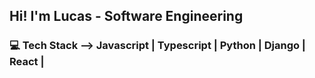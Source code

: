 <h2> Hi! I'm Lucas - Software Engineering </h2>

<h3> 💻 Tech Stack --> Javascript | Typescript | Python | Django | React | </h3>
